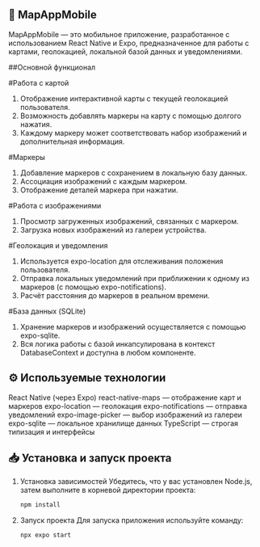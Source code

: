 ## 📱 MapAppMobile

MapAppMobile — это мобильное приложение, разработанное с использованием React Native и Expo, предназначенное для работы с картами, геолокацией, локальной базой данных и уведомлениями.

##Основной функционал

#Работа с картой
1) Отображение интерактивной карты с текущей геолокацией пользователя.
2) Возможность добавлять маркеры на карту с помощью долгого нажатия.
3) Каждому маркеру может соответствовать набор изображений и дополнительная информация.

#Маркеры
1) Добавление маркеров с сохранением в локальную базу данных.
2) Ассоциация изображений с каждым маркером.
3) Отображение деталей маркера при нажатии.

#Работа с изображениями
1) Просмотр загруженных изображений, связанных с маркером.
2) Загрузка новых изображений из галереи устройства.

#Геолокация и уведомления
1) Используется expo-location для отслеживания положения пользователя.
2) Отправка локальных уведомлений при приближении к одному из маркеров (с помощью expo-notifications).
3) Расчёт расстояния до маркеров в реальном времени.

#База данных (SQLite)
1) Хранение маркеров и изображений осуществляется с помощью expo-sqlite.
2) Вся логика работы с базой инкапсулирована в контекст DatabaseContext и доступна в любом компоненте.

## ⚙️ Используемые технологии
React Native (через Expo)
react-native-maps — отображение карт и маркеров
expo-location — геолокация
expo-notifications — отправка уведомлений
expo-image-picker — выбор изображений из галереи
expo-sqlite — локальное хранилище данных
TypeScript — строгая типизация и интерфейсы

## 📥 Установка и запуск проекта

1. Установка зависимостей
Убедитесь, что у вас установлен Node.js, затем выполните в корневой директории проекта:
   ```bash
   npm install
   ```

2. Запуск проекта
Для запуска приложения используйте команду:
   ```bash
   npx expo start
   ```
